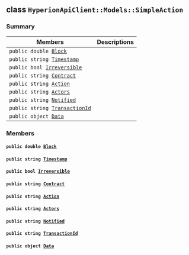 ## class `HyperionApiClient::Models::SimpleAction` 

### Summary

 Members                        | Descriptions                                
--------------------------------|---------------------------------------------
`public double `[`Block`](#class_hyperion_api_client_1_1_models_1_1_simple_action_1a33cd3f70326297e048cb86caf5192018) | 
`public string `[`Timestamp`](#class_hyperion_api_client_1_1_models_1_1_simple_action_1a2f6cff44f7d31294dab060179c01445d) | 
`public bool `[`Irreversible`](#class_hyperion_api_client_1_1_models_1_1_simple_action_1ab90ba9686a015d137904da496d6a993f) | 
`public string `[`Contract`](#class_hyperion_api_client_1_1_models_1_1_simple_action_1a9b4baf8484b98d89513d7776a8877d0e) | 
`public string `[`Action`](#class_hyperion_api_client_1_1_models_1_1_simple_action_1a6cbcc18d725aac9ed8a4f9040221606c) | 
`public string `[`Actors`](#class_hyperion_api_client_1_1_models_1_1_simple_action_1a5178a9c0d35ba7ad2c4a7bac0a8a3d47) | 
`public string `[`Notified`](#class_hyperion_api_client_1_1_models_1_1_simple_action_1a892ff6469e419857535ea32a2d1de4e1) | 
`public string `[`TransactionId`](#class_hyperion_api_client_1_1_models_1_1_simple_action_1afd2208ac1a7bc378cd61905dc48d8df6) | 
`public object `[`Data`](#class_hyperion_api_client_1_1_models_1_1_simple_action_1a248bfced8a2a84c147f9b20efe3e669a) | 

### Members

#### `public double `[`Block`](#class_hyperion_api_client_1_1_models_1_1_simple_action_1a33cd3f70326297e048cb86caf5192018) 

#### `public string `[`Timestamp`](#class_hyperion_api_client_1_1_models_1_1_simple_action_1a2f6cff44f7d31294dab060179c01445d) 

#### `public bool `[`Irreversible`](#class_hyperion_api_client_1_1_models_1_1_simple_action_1ab90ba9686a015d137904da496d6a993f) 

#### `public string `[`Contract`](#class_hyperion_api_client_1_1_models_1_1_simple_action_1a9b4baf8484b98d89513d7776a8877d0e) 

#### `public string `[`Action`](#class_hyperion_api_client_1_1_models_1_1_simple_action_1a6cbcc18d725aac9ed8a4f9040221606c) 

#### `public string `[`Actors`](#class_hyperion_api_client_1_1_models_1_1_simple_action_1a5178a9c0d35ba7ad2c4a7bac0a8a3d47) 

#### `public string `[`Notified`](#class_hyperion_api_client_1_1_models_1_1_simple_action_1a892ff6469e419857535ea32a2d1de4e1) 

#### `public string `[`TransactionId`](#class_hyperion_api_client_1_1_models_1_1_simple_action_1afd2208ac1a7bc378cd61905dc48d8df6) 

#### `public object `[`Data`](#class_hyperion_api_client_1_1_models_1_1_simple_action_1a248bfced8a2a84c147f9b20efe3e669a) 

